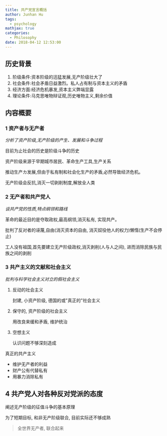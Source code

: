 ```yaml
---
title: 共产党宣言概括
author: Junhan Hu
tags:
  - psychology
mathjax: true
categories:
  - Philosophy
date: 2018-04-12 12:53:00
---
```


## 历史背景

1. 阶级条件:资本阶级的迅猛发展,无产阶级壮大了
2. 社会条件:社会矛盾日益激烈。私人占有制与资本主义的矛盾
3. 经济方面:经济危机暴发,资本主义弊端显露
4. 理论条件:马克思唯物辩证观,历史唯物主义,剩余价值

## 内容概要

### 1 资产者与无产者

*分析了资产阶级,无产阶级的产生、发展和斗争过程*

目前为止社会的历史是阶级斗争的历史

资产阶级来源于早期城市居民、革命生产工具,生产关系

推动生产カ发展,但由于私有制和社会化生产的矛盾,必然导致经济危机。

无产阶级会反抗,消灭一切剥削制度,解放全人类

<!-- more -->

### 2 无产者和共产党人

*谈共产党的性质,特点纲领和路线*

革命的最近目的是夺取政权,最高纲领,消灭私有, 实现共产。

批判了反对者的诬蔑,自由(消灭资本的自由, 消灭奴役他人的权力)懒惰(生产不会停止)

工人没有祖国,首先要建立无产阶级政权,消灭剥削(人与人之间), 进而消除民族与民族之间的剥削

### 3 共产主义的文献和社会主义

*批判与科学社会主义对立的假社会主义*

1. 反动的社会主义

   封建, 小资产阶级, 德国的或"真正的"社会主义

2. 保守的, 资产阶级的社会主义

   用改良来缓和矛盾, 维护统治

3. 空想主义

   认识问题不够深刻造成

真正的共产主义

* 维护无产者的利益
* 财产公有代替私有
* 用暴力消除私有

## 4 共产党人对各种反对党派的态度

阐述无产阶级的征值斗争的基本原理

为了短期目标, 和非无产阶级联合, 目前实际还不够成熟

> 全世界无产者, 联合起来